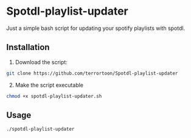 # Spotdl-playlist-updater
Just a simple bash script for updating your spotify playlists with spotdl.
## Installation
1. Download the script:
  ```bash
  git clone https://github.com/terrortoon/Spotdl-playlist-updater
  ```
2. Make the script executable
  ```bash
  chmod +x spotdl-playlist-updater.sh
  ```
## Usage
```bash
./spotdl-playlist-updater

